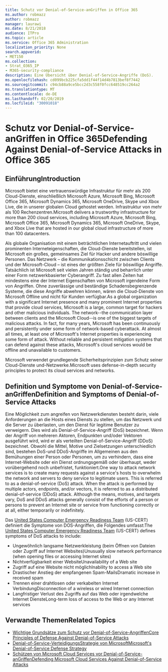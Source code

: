 ```yaml
---
title: Schutz vor Denial-of-Service-anGriffen in Office 365
ms.author: robmazz
author: robmazz
manager: laurawi
ms.date: 8/21/2018
audience: ITPro
ms.topic: article
ms.service: Office 365 Administration
localization_priority: None
search.appverid:
- MET150
ms.collection:
- Strat_O365_IP
- M365-security-compliance
description: Eine Übersicht über Denial-of-Service-Angriffe (DoS).
ms.openlocfilehash: cd099bcb225cfa5dd1f44f14d4b7813bef8f7442
ms.sourcegitcommit: c94cb88a9ce5bcc2d3c558f0fcc648519cc264a2
ms.translationtype: MT
ms.contentlocale: de-DE
ms.lasthandoff: 02/20/2019
ms.locfileid: "30091018"
---
```

# <a name="defending-against-denial-of-service-attacks-in-office-365"></a><span data-ttu-id="58de6-103">Schutz vor Denial-of-Service-anGriffen in Office 365</span><span class="sxs-lookup"><span data-stu-id="58de6-103">Defending Against Denial-of-Service Attacks in Office 365</span></span>

## <a name="introduction"></a><span data-ttu-id="58de6-104">Einführung</span><span class="sxs-lookup"><span data-stu-id="58de6-104">Introduction</span></span>
<span data-ttu-id="58de6-105">Microsoft bietet eine vertrauenswürdige Infrastruktur für mehr als 200 Cloud-Dienste, einschließlich Microsoft Azure, Microsoft Bing, Microsoft Office 365, Microsoft Dynamics 365, Microsoft OneDrive, Skype und Xbox Live, die in unserer globalen Cloud gehostet werden. Infrastruktur von mehr als 100 Rechenzentren.</span><span class="sxs-lookup"><span data-stu-id="58de6-105">Microsoft delivers a trustworthy infrastructure for more than 200 cloud services, including Microsoft Azure, Microsoft Bing, Microsoft Office 365, Microsoft Dynamics 365, Microsoft OneDrive, Skype, and Xbox Live that are hosted in our global cloud infrastructure of more than 100 datacenters.</span></span>

<span data-ttu-id="58de6-p101">Als globale Organisation mit einem beträchtlichen Internetauftritt und vielen prominenten Interneteigenschaften, die Cloud-Dienste bereitstellen, ist Microsoft ein großes, gemeinsames Ziel für Hacker und andere böswillige Personen. Das Netzwerk – die Kommunikationsschicht zwischen Clients und der Microsoft-Cloud – ist eines der größten Ziele für böswillige Angriffe. Tatsächlich ist Microsoft seit vielen Jahren ständig und beharrlich unter einer Form netzwerkbasierter Cyberangriff. Zu fast allen Zeiten hat mindestens eine der Internet Eigenschaften von Microsoft irgendeine Form von Angriffen. Ohne zuverlässige und beständige Schadensbegrenzende Systeme, die diese Angriffe abwehren können, wären die Cloud-Dienste von Microsoft Offline und nicht für Kunden verfügbar.</span><span class="sxs-lookup"><span data-stu-id="58de6-p101">As a global organization with a significant Internet presence and many prominent Internet properties that provide cloud services, Microsoft is a large, common target for hackers and other malicious individuals. The network--the communication layer between clients and the Microsoft Cloud--is one of the biggest targets of malicious attacks. In fact, for many years, Microsoft has been continuously and persistently under some form of network-based cyberattack. At almost all times, at least one of Microsoft's Internet properties is experiencing some form of attack. Without reliable and persistent mitigation systems that can defend against these attacks, Microsoft's cloud services would be offline and unavailable to customers.</span></span>

<span data-ttu-id="58de6-111">Microsoft verwendet grundlegende Sicherheitsprinzipien zum Schutz seiner Cloud-Dienste und-Netzwerke.</span><span class="sxs-lookup"><span data-stu-id="58de6-111">Microsoft uses defense-in-depth security principles to protect its cloud services and networks.</span></span> 

## <a name="definition-and-symptoms-of-denial-of-service-attacks"></a><span data-ttu-id="58de6-112">Definition und Symptome von Denial-of-Service-anGriffen</span><span class="sxs-lookup"><span data-stu-id="58de6-112">Definition and Symptoms of Denial-of-Service Attacks</span></span>
<span data-ttu-id="58de6-p102">Eine Möglichkeit zum angreifen von Netzwerkdiensten besteht darin, viele Anforderungen an die Hosts eines Diensts zu stellen, um das Netzwerk und die Server zu überlasten, um den Dienst für legitime Benutzer zu verweigern. Dies wird als Denial-of-Service-Angriff (DoS) bezeichnet. Wenn der Angriff von mehreren Aktoren, Endpunkten und/oder Vektoren ausgeführt wird, wird er als verteilten Denial-of-Service-Angriff (DDoS) bezeichnet. Obwohl die Mittel, Motive und Zielsetzungen unterschiedlich sind, bestehen DoS-und DDoS-Angriffe im Allgemeinen aus den Bemühungen einer Person oder Personen, um zu verhindern, dass eine Internet-Website oder ein Dienst ordnungsgemäß oder überhaupt, weder vorübergehend noch unbefristet, funktioniert.</span><span class="sxs-lookup"><span data-stu-id="58de6-p102">One way to attack network services is to create many requests against a service's hosts to overwhelm the network and servers to deny service to legitimate users. This is referred to as a denial-of-service (DoS) attack. When the attack is performed by multiple actors, endpoints, and/or vectors, it is referred to as a distributed denial-of-service (DDoS) attack. Although the means, motives, and targets vary, DoS and DDoS attacks generally consist of the efforts of a person or persons to prevent an Internet site or service from functioning correctly or at all, either temporarily or indefinitely.</span></span>

<span data-ttu-id="58de6-117">Das [United States Computer Emergency Readiness Team](https://www.us-cert.gov/) (US-CERT) definiert die Symptome von DOS-Angriffen, die Folgendes umfasst:</span><span class="sxs-lookup"><span data-stu-id="58de6-117">The [United States Computer Emergency Readiness Team](https://www.us-cert.gov/) (US-CERT) defines symptoms of DoS attacks to include:</span></span>
- <span data-ttu-id="58de6-118">Ungewöhnlich langsame Netzwerkleistung (beim Öffnen von Dateien oder Zugriff auf Internet Websites)</span><span class="sxs-lookup"><span data-stu-id="58de6-118">Unusually slow network performance (when opening files or accessing Internet sites)</span></span>
- <span data-ttu-id="58de6-119">Nichtverfügbarkeit einer Website</span><span class="sxs-lookup"><span data-stu-id="58de6-119">Unavailability of a Web site</span></span>
- <span data-ttu-id="58de6-120">Zugriff auf eine Website nicht möglich</span><span class="sxs-lookup"><span data-stu-id="58de6-120">Inability to access a Web site</span></span>
- <span data-ttu-id="58de6-121">Drastischer Anstieg der empfangenen Spam-Mails</span><span class="sxs-lookup"><span data-stu-id="58de6-121">Dramatic increase in received spam</span></span>
- <span data-ttu-id="58de6-122">Trennen einer drahtlosen oder verkabelten Internet Verbindung</span><span class="sxs-lookup"><span data-stu-id="58de6-122">Disconnection of a wireless or wired Internet connection</span></span>
- <span data-ttu-id="58de6-123">Langfristiger Verlust des Zugriffs auf das Web oder irgendwelche Internet Dienste</span><span class="sxs-lookup"><span data-stu-id="58de6-123">Long-term loss of access to the Web or any Internet services</span></span>

## <a name="related-topics"></a><span data-ttu-id="58de6-124">Verwandte Themen</span><span class="sxs-lookup"><span data-stu-id="58de6-124">Related Topics</span></span>
- [<span data-ttu-id="58de6-125">Wichtige Grundsätze zum Schutz vor Denial-of-Service-Angriffen</span><span class="sxs-lookup"><span data-stu-id="58de6-125">Core Principles of Defense Against Denial-of-Service Attacks</span></span>](office-365-core-principles-of-defense-against-dos-attacks.md)
- [<span data-ttu-id="58de6-126">Denial-of-Service-VerteidigungsStrategie von Microsoft</span><span class="sxs-lookup"><span data-stu-id="58de6-126">Microsoft's Denial-of-Service Defense Strategy</span></span>](office-365-microsoft-dos-defense-strategy.md)
- [<span data-ttu-id="58de6-127">Schützen von Microsoft Cloud Services vor Denial-of-Service-anGriffen</span><span class="sxs-lookup"><span data-stu-id="58de6-127">Defending Microsoft Cloud Services Against Denial-of-Service Attacks</span></span>](office-365-defending-cloud-services-against-dos-attacks.md)
